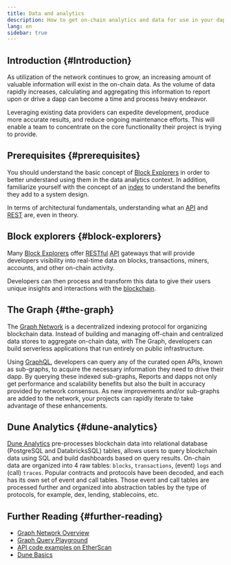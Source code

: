 ```yaml
---
title: Data and analytics
description: How to get on-chain analytics and data for use in your dapps
lang: en
sidebar: true
---
```


## Introduction {#Introduction}

As utilization of the network continues to grow, an increasing amount of valuable information will exist in the on-chain data. As the volume of data rapidly increases, calculating and aggregating this information to report upon or drive a dapp can become a time and process heavy endeavor.

Leveraging existing data providers can expedite development, produce more accurate results, and reduce ongoing maintenance efforts. This will enable a team to concentrate on the core functionality their project is trying to provide.

## Prerequisites {#prerequisites}

You should understand the basic concept of [Block Explorers](/developers/docs/data-and-analytics/block-explorers/) in order to better understand using them in the data analytics context. In addition, familiarize yourself with the concept of an [index](/glossary/#index) to understand the benefits they add to a system design.

In terms of architectural fundamentals, understanding what an [API](https://www.wikipedia.org/wiki/API) and [REST](https://www.wikipedia.org/wiki/Representational_state_transfer) are, even in theory.

## Block explorers {#block-explorers}

Many [Block Explorers](/developers/docs/data-and-analytics/block-explorers/) offer [RESTful](https://www.wikipedia.org/wiki/Representational_state_transfer) [API](https://www.wikipedia.org/wiki/API) gateways that will provide developers visibility into real-time data on blocks, transactions, miners, accounts, and other on-chain activity.

Developers can then process and transform this data to give their users unique insights and interactions with the [blockchain](/glossary/#blockchain).

## The Graph {#the-graph}

The [Graph Network](https://thegraph.com/) is a decentralized indexing protocol for organizing blockchain data. Instead of building and managing off-chain and centralized data stores to aggregate on-chain data, with The Graph, developers can build serverless applications that run entirely on public infrastructure.

Using [GraphQL](https://graphql.org/), developers can query any of the curated open APIs, known as sub-graphs, to acquire the necessary information they need to drive their dapp. By querying these indexed sub-graphs, Reports and dapps not only get performance and scalability benefits but also the built in accuracy provided by network consensus. As new improvements and/or sub-graphs are added to the network, your projects can rapidly iterate to take advantage of these enhancements.

## Dune Analytics {#dune-analytics}

[Dune Analytics](https://dune.com/) pre-processes blockchain data into relational database (PostgreSQL and DatabricksSQL) tables, allows users to query blockchain data using SQL and build dashboards based on query results. On-chain data are organized into 4 raw tables: `blocks`, `transactions`, (event)  `logs` and (call) `traces`. Popular contracts and protocols have been decoded, and each has its own set of event and call tables. Those event and call tables are processed further and organized into abstraction tables by the type of protocols, for example, dex, lending, stablecoins, etc.

## Further Reading {#further-reading}

- [Graph Network Overview](https://thegraph.com/docs/en/about/network/)
- [Graph Query Playground](https://thegraph.com/explorer/subgraph/graphprotocol/graph-network-mainnet?version=current)
- [API code examples on EtherScan](https://etherscan.io/apis#contracts)
- [Dune Basics](https://docs.dune.com/#dune-basics) 
